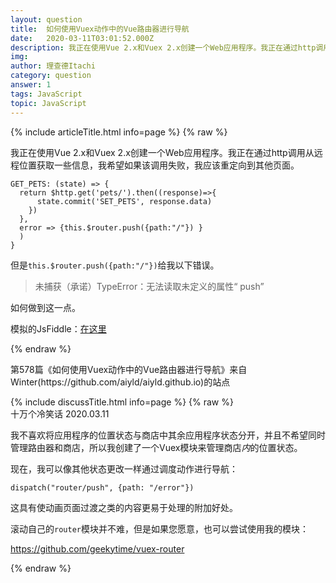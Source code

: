 ```yaml
---
layout: question
title:  如何使用Vuex动作中的Vue路由器进行导航
date:   2020-03-11T03:01:52.000Z
description: 我正在使用Vue 2.x和Vuex 2.x创建一个Web应用程序。我正在通过http调用从远程位置获取一些信息，我希望如果该调用失败，我应该重定向到其他页...
img: 
author: 理查德Itachi
category: question
answer: 1
tags: JavaScript
topic: JavaScript
---
```

<div class="article-root">
  <div class="article">
    {% include articleTitle.html info=page %}
    {% raw %}
    <div class="article-content"><p><font style="vertical-align: inherit;"><font style="vertical-align: inherit;">我正在使用Vue 2.x和Vuex 2.x创建一个Web应用程序。</font><font style="vertical-align: inherit;">我正在通过http调用从远程位置获取一些信息，我希望如果该调用失败，我应该重定向到其他页面。</font></font></p>

<pre><code>GET_PETS: (state) =&gt; {<font></font>
  return $http.get('pets/').then((response)=&gt;{<font></font>
      state.commit('SET_PETS', response.data)<font></font>
    })<font></font>
  },<font></font>
  error =&gt; {this.$router.push({path:"/"}) }<font></font>
  )<font></font>
}<font></font>
</code></pre>

<p><font style="vertical-align: inherit;"><font style="vertical-align: inherit;">但是</font></font><code>this.$router.push({path:"/"})</code><font style="vertical-align: inherit;"><font style="vertical-align: inherit;">给我以下错误。</font></font></p>

<blockquote>
  <p><font style="vertical-align: inherit;"><font style="vertical-align: inherit;">未捕获（承诺）TypeError：无法读取未定义的属性“ push”</font></font></p>
</blockquote>

<p><font style="vertical-align: inherit;"><font style="vertical-align: inherit;">如何做到这一点。</font></font></p>

<p><font style="vertical-align: inherit;"><font style="vertical-align: inherit;">模拟的JsFiddle：</font></font><a href="https://jsfiddle.net/pukx3heb/1/" rel="noreferrer"><font style="vertical-align: inherit;"><font style="vertical-align: inherit;">在这里</font></font></a></p></div>
    {% endraw %}
  </div>
  <p class="winter_mark">第578篇《如何使用Vuex动作中的Vue路由器进行导航》来自Winter(https://github.com/aiyld/aiyld.github.io)的站点</p>
  <div class="discuss-wrapper">
    {% include discussTitle.html info=page %}
    {% raw %}
    <div class="discuss-list">
    <div class="discuss-item">
        <div class="discuss-parent">
          <div class="discuss-meta">
            <span class="discuss-user">十万个冷笑话</span>
            <span class="discuss-time">2020.03.11</span>
          </div>
          <div class="discuss-comment"><p><font style="vertical-align: inherit;"><font style="vertical-align: inherit;">我不喜欢将应用程序的位置状态与商店中其余应用程序状态分开，并且不希望同时管理路由器和商店，所以我创建了一个Vuex模块来管理</font><font style="vertical-align: inherit;">商店</font></font><em><font style="vertical-align: inherit;"><font style="vertical-align: inherit;">内</font></font></em><font style="vertical-align: inherit;"><font style="vertical-align: inherit;">的</font><font style="vertical-align: inherit;">位置状态</font><font style="vertical-align: inherit;">。</font></font></p>

<p><font style="vertical-align: inherit;"><font style="vertical-align: inherit;">现在，我可以像其他状态更改一样通过调度动作进行导航：</font></font></p>

<pre><code>dispatch("router/push", {path: "/error"})
</code></pre>

<p><font style="vertical-align: inherit;"><font style="vertical-align: inherit;">这具有使动画页面过渡之类的内容更易于处理的附加好处。</font></font></p>

<p><font style="vertical-align: inherit;"><font style="vertical-align: inherit;">滚动自己的</font></font><code>router</code><font style="vertical-align: inherit;"><font style="vertical-align: inherit;">模块</font><font style="vertical-align: inherit;">并不难</font><font style="vertical-align: inherit;">，但是如果您愿意，也可以尝试使用我</font><font style="vertical-align: inherit;">的</font><font style="vertical-align: inherit;">模块：</font></font></p>

<p><a href="https://github.com/geekytime/vuex-router" rel="noreferrer"><font style="vertical-align: inherit;"><font style="vertical-align: inherit;">https://github.com/geekytime/vuex-router</font></font></a></p></div>
        </div></div>
    </div>
    {% endraw %}
  </div>
<div>
